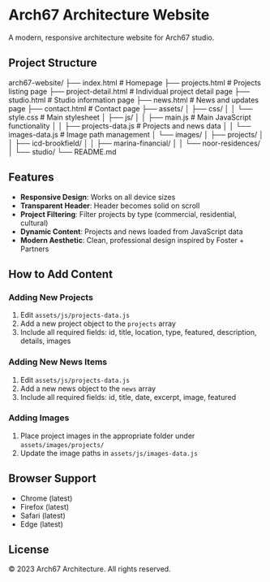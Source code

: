 # Arch67 Architecture Website

A modern, responsive architecture website for Arch67 studio.

## Project Structure
arch67-website/
├── index.html # Homepage
├── projects.html # Projects listing page
├── project-detail.html # Individual project detail page
├── studio.html # Studio information page
├── news.html # News and updates page
├── contact.html # Contact page
├── assets/
│ ├── css/
│ │ └── style.css # Main stylesheet
│ ├── js/
│ │ ├── main.js # Main JavaScript functionality
│ │ ├── projects-data.js # Projects and news data
│ │ └── images-data.js # Image path management
│ └── images/
│ ├── projects/
│ │ ├── icd-brookfield/
│ │ ├── marina-financial/
│ │ └── noor-residences/
│ └── studio/
└── README.md


## Features

- **Responsive Design**: Works on all device sizes
- **Transparent Header**: Header becomes solid on scroll
- **Project Filtering**: Filter projects by type (commercial, residential, cultural)
- **Dynamic Content**: Projects and news loaded from JavaScript data
- **Modern Aesthetic**: Clean, professional design inspired by Foster + Partners

## How to Add Content

### Adding New Projects

1. Edit `assets/js/projects-data.js`
2. Add a new project object to the `projects` array
3. Include all required fields: id, title, location, type, featured, description, details, images

### Adding New News Items

1. Edit `assets/js/projects-data.js`
2. Add a new news object to the `news` array
3. Include all required fields: id, title, date, excerpt, image, featured

### Adding Images

1. Place project images in the appropriate folder under `assets/images/projects/`
2. Update the image paths in `assets/js/images-data.js`

## Browser Support

- Chrome (latest)
- Firefox (latest)
- Safari (latest)
- Edge (latest)

## License

© 2023 Arch67 Architecture. All rights reserved.
